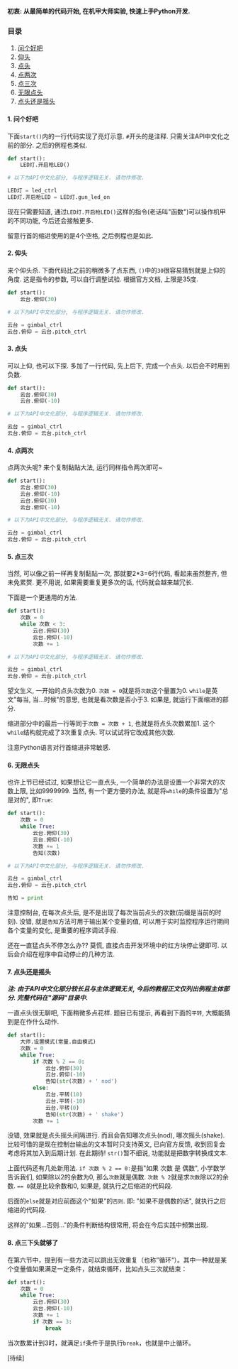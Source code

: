 **初衷: 从最简单的代码开始, 在机甲大师实验, 快速上手Python开发.**

### 目录
1. [问个好吧](#1-问个好吧)
2. [仰头](#2-仰头)
3. [点头](#3-点头)
4. [点两次](#4-点两次)
5. [点三次](#5-点三次)
6. [无限点头](#6-无限点头)
7. [点头还是摇头](#7-点头还是摇头)

#### 1. 问个好吧

下面`start()`内的一行代码实现了亮灯示意. `#`开头的是注释. 只需关注API中文化之前的部分. 之后的例程也类似.
```python
def start():
    LED灯.开启枪LED()

# 以下为API中文化部分, 与程序逻辑无关. 请勿作修改.

LED灯 = led_ctrl
LED灯.开启枪LED = LED灯.gun_led_on
```
现在只需要知道, 通过`LED灯.开启枪LED()`这样的指令(老话叫"函数")可以操作机甲的不同功能, 今后还会接触更多.

留意行首的缩进使用的是4个空格, 之后例程也是如此.

#### 2. 仰头

来个仰头杀. 下面代码比之前的稍微多了点东西, `()`中的`30`很容易猜到就是上仰的角度. 这是指令的参数, 可以自行调整试验. 根据官方文档, 上限是35度.
```python
def start():
    云台.俯仰(30)

# 以下为API中文化部分, 与程序逻辑无关. 请勿作修改.

云台 = gimbal_ctrl
云台.俯仰 = 云台.pitch_ctrl
```

#### 3. 点头
可以上仰, 也可以下探. 多加了一行代码, 先上后下, 完成一个点头. 以后会不时用到负数.
```python
def start():
    云台.俯仰(30)
    云台.俯仰(-10)

# 以下为API中文化部分, 与程序逻辑无关. 请勿作修改.

云台 = gimbal_ctrl
云台.俯仰 = 云台.pitch_ctrl
```

#### 4. 点两次
点两次头呢? 来个复制黏贴大法, 运行同样指令两次即可~
```python
def start():
    云台.俯仰(30)
    云台.俯仰(-10)
    云台.俯仰(30)
    云台.俯仰(-10)

# 以下为API中文化部分, 与程序逻辑无关. 请勿作修改.

云台 = gimbal_ctrl
云台.俯仰 = 云台.pitch_ctrl
```

#### 5. 点三次
当然, 可以像之前一样再复制黏贴一次, 那就要2*3=6行代码, 看起来虽然整齐, 但未免累赘. 更不用说, 如果需要重复更多次的话, 代码就会越来越冗长.

下面是一个更通用的方法.
```python
def start():
    次数 = 0
    while 次数 < 3:
        云台.俯仰(30)
        云台.俯仰(-10)
        次数 += 1

# 以下为API中文化部分, 与程序逻辑无关. 请勿作修改.

云台 = gimbal_ctrl
云台.俯仰 = 云台.pitch_ctrl
```
望文生义, 一开始的点头次数为0. `次数 = 0`就是将`次数`这个量置为0. `while`是英文"每当, 当...时候"的意思, 也就是看次数是否小于3. 如果是, 就运行下面缩进的部分.

缩进部分中的最后一行等同于`次数 = 次数 + 1`, 也就是将点头次数累加1. 这个`while`结构就完成了3次重复点头. 可以试试将它改成其他次数.

注意Python语言对行首缩进非常敏感.

#### 6. 无限点头
也许上节已经试过, 如果想让它一直点头, 一个简单的办法是设置一个非常大的次数上限, 比如9999999. 当然, 有一个更方便的办法, 就是将`while`的条件设置为"总是对的", 即`True`:
```python
def start():
    次数 = 0
    while True:
        云台.俯仰(30)
        云台.俯仰(-10)
        次数 += 1
        告知(次数)

# 以下为API中文化部分, 与程序逻辑无关. 请勿作修改.

云台 = gimbal_ctrl
云台.俯仰 = 云台.pitch_ctrl

告知 = print
```
注意控制台, 在每次点头后, 是不是出现了每次当前点头的次数(前缀是当前的时刻). 没错, 就是`告知`方法可用于输出某个变量的值, 可以用于实时监控程序运行期间各个变量的变化, 是重要的程序调试手段.

还在一直猛点头不停怎么办?? 莫慌, 直接点击开发环境中的红方块停止键即可. 以后会介绍在程序中自动停止的几种方法.

#### 7. 点头还是摇头
***注: 由于API中文化部分较长且与主体逻辑无关, 今后的教程正文仅列出例程主体部分. 完整代码在"源码"目录中.***

一直点头很无聊吧, 下面稍微多点花样. 题目已有提示, 再看到下面的`平转`, 大概能猜到是在作什么动作.

```python
def start():
    大师.设置模式(常量.自由模式)
    次数 = 0
    while True:
        if 次数 % 2 == 0:
            云台.俯仰(30)
            云台.俯仰(-10)
            告知(str(次数) + ' nod')
        else:
            云台.平转(10)
            云台.平转(-10)
            云台.平转(0)
            告知(str(次数) + ' shake')
        次数 += 1
```
没错, 效果就是点头摇头间隔进行. 而且会告知哪次点头(nod), 哪次摇头(shake). 比较可惜的是现在控制台输出的文本暂时只支持英文, 已向官方反馈, 收到回复会考虑将其加入到后期计划. 在此期待! `str()`暂不细说, 功能就是把数字转换成文本.

上面代码还有几处新用法. `if 次数 % 2 == 0:`是指"如果 次数 是 偶数", 小学数学告诉我们, 如果除以2的余数为0, 那么`次数`就是偶数. `次数 % 2`就是求`次数`除以2的余数. `== 0`就是比较余数和0, 如果是, 就执行之后缩进的代码段.

后面的`else`就是对应前面这个"如果"的`否则`. 即: "如果不是偶数的话", 就执行之后缩进的代码段.

这样的"如果...否则..."的条件判断结构很常用, 将会在今后实践中频繁出现.

#### 8. 点三下头就够了

在第六节中，提到有一些方法可以跳出无效重复（也称”循环“）。其中一种就是某个变量值如果满足一定条件，就结束循环，比如点头三次就结束：
```python
def start():
    次数 = 0
    while True:
        云台.俯仰(30)
        云台.俯仰(-10)
        次数 += 1
        if 次数 == 3:
            break
```
当次数累计到3时，就满足`if`条件于是执行`break`，也就是中止循环。

[待续]
